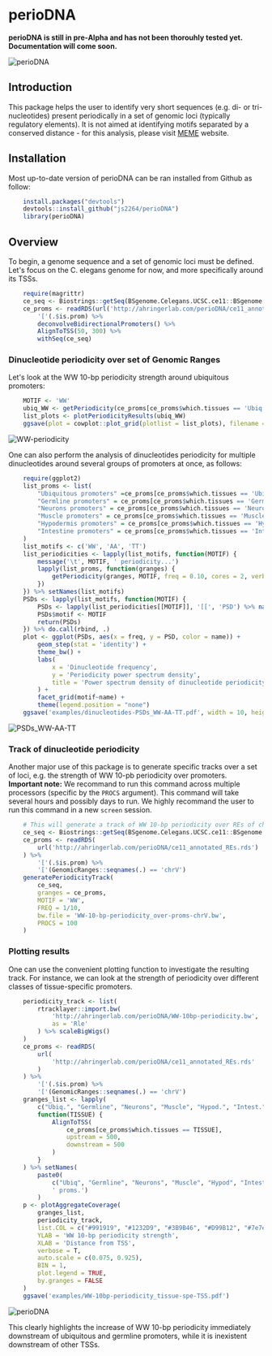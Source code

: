 # perioDNA

**perioDNA is still in pre-Alpha and has not been thorouhly tested yet.  
Documentation will come soon.**

![perioDNA](examples/png/WW-10bp-periodicity_tissue-spe-TSS.png)

## Introduction

This package helps the user to identify very short sequences (e.g. di- or 
tri-nucleotides) present periodically in a set of genomic loci (typically 
regulatory elements). It is not aimed at identifying motifs separated by a 
conserved distance - for this analysis, please visit [MEME](http://meme-suite.org)
website.

## Installation

Most up-to-date version of perioDNA can be ran installed from Github as follow:

```r
    install.packages("devtools")
    devtools::install_github("js2264/perioDNA")
    library(perioDNA)
```

## Overview

To begin, a genome sequence and a set of genomic loci must be defined. Let's 
focus on the C. elegans genome for now, and more specifically around its TSSs. 

```r
    require(magrittr)
    ce_seq <- Biostrings::getSeq(BSgenome.Celegans.UCSC.ce11::BSgenome.Celegans.UCSC.ce11)
    ce_proms <- readRDS(url('http://ahringerlab.com/perioDNA/ce11_annotated_REs.rds')) %>% 
        '['(.$is.prom) %>% 
        deconvolveBidirectionalPromoters() %>% 
        AlignToTSS(50, 300) %>%
        withSeq(ce_seq)
```

### Dinucleotide periodicity over set of Genomic Ranges

Let's look at the WW 10-bp periodicity strength around ubiquitous promoters:

```r
    MOTIF <- 'WW'
    ubiq_WW <- getPeriodicity(ce_proms[ce_proms$which.tissues == 'Ubiq.'], motif = MOTIF, freq = 0.10, cores = 2)
    list_plots <- plotPeriodicityResults(ubiq_WW)
    ggsave(plot = cowplot::plot_grid(plotlist = list_plots), filename = 'examples/ubiquitous-promoters_WW-periodicity.pdf', width = 9, height = 9)
``` 

![WW-periodicity](examples/png/ubiquitous-promoters_WW-periodicity.png)

One can also perform the analysis of dinucleotides periodicity for multiple 
dinucleotides around several groups of promoters at once, as follows: 

```r
    require(ggplot2)
    list_proms <- list(
        "Ubiquitous promoters" =ce_proms[ce_proms$which.tissues == 'Ubiq.'],
        "Germline promoters" = ce_proms[ce_proms$which.tissues == 'Germline'], 
        "Neurons promoters" = ce_proms[ce_proms$which.tissues == 'Neurons'], 
        "Muscle promoters" = ce_proms[ce_proms$which.tissues == 'Muscle'], 
        "Hypodermis promoters" = ce_proms[ce_proms$which.tissues == 'Hypod.'], 
        "Intestine promoters" = ce_proms[ce_proms$which.tissues == 'Intest.']
    )
    list_motifs <- c('WW', 'AA', 'TT')
    list_periodicities <- lapply(list_motifs, function(MOTIF) {
        message('\t', MOTIF, ' periodicity...')
        lapply(list_proms, function(granges) {
            getPeriodicity(granges, MOTIF, freq = 0.10, cores = 2, verbose = FALSE)
        })
    }) %>% setNames(list_motifs)
    PSDs <- lapply(list_motifs, function(MOTIF) {
        PSDs <- lapply(list_periodicities[[MOTIF]], '[[', 'PSD') %>% namedListToLongFormat()
        PSDs$motif <- MOTIF
        return(PSDs)
    }) %>% do.call(rbind, .)
    plot <- ggplot(PSDs, aes(x = freq, y = PSD, color = name)) + 
        geom_step(stat = 'identity') +
        theme_bw() + 
        labs(
            x = 'Dinucleotide frequency', 
            y = 'Periodicity power spectrum density', 
            title = 'Power spectrum density of dinucleotide periodicity for different classes of promoters'
        ) + 
        facet_grid(motif~name) + 
        theme(legend.position = "none")
    ggsave('examples/dinucleotides-PSDs_WW-AA-TT.pdf', width = 10, height= 5)
```

![PSDs_WW-AA-TT](examples/png/dinucleotides-PSDs_WW-AA-TT.png)

### Track of dinucleotide periodicity

Another major use of this package is to generate specific tracks 
over a set of loci, e.g. the strength of WW 10-pb periodicity over promoters.  
**Important note:** We recommand to run this command across multiple processors
(specific by the `PROCS` argument). This command will take several hours and
possibly days to run. We highly recommand the user to run this command in a
new `screen` session. 

```r
    # This will generate a track of WW 10-bp periodicity over REs of chrV in ce11.
    ce_seq <- Biostrings::getSeq(BSgenome.Celegans.UCSC.ce11::BSgenome.Celegans.UCSC.ce11)
    ce_proms <- readRDS(
        url('http://ahringerlab.com/perioDNA/ce11_annotated_REs.rds')
    ) %>% 
        '['(.$is.prom) %>% 
        '['(GenomicRanges::seqnames(.) == 'chrV')
    generatePeriodicityTrack(
        ce_seq,
        granges = ce_proms, 
        MOTIF = 'WW',
        FREQ = 1/10,
        bw.file = 'WW-10-bp-periodicity_over-proms-chrV.bw',
        PROCS = 100
    )
```

### Plotting results

One can use the convenient plotting function to investigate the resulting track. 
For instance, we can look at the strength of periodicity over different classes 
of tissue-specific promoters. 

```r
    periodicity_track <- list(
        rtracklayer::import.bw(
            'http://ahringerlab.com/perioDNA/WW-10bp-periodicity.bw',
            as = 'Rle'
        ) %>% scaleBigWigs()
    )
    ce_proms <- readRDS(
        url(
            'http://ahringerlab.com/perioDNA/ce11_annotated_REs.rds'
        )
    ) %>% 
        '['(.$is.prom) %>% 
        '['(GenomicRanges::seqnames(.) == 'chrV')
    granges_list <- lapply(
        c("Ubiq.", "Germline", "Neurons", "Muscle", "Hypod.", "Intest."),
        function(TISSUE) {
            AlignToTSS(
                ce_proms[ce_proms$which.tissues == TISSUE], 
                upstream = 500, 
                downstream = 500
            )
        }
    ) %>% setNames(
        paste0(
            c("Ubiq", "Germline", "Neurons", "Muscle", "Hypod", "Intest"),
            ' proms.')
        )
    p <- plotAggregateCoverage(
        granges_list, 
        periodicity_track, 
        list.COL = c("#991919", "#1232D9", "#3B9B46", "#D99B12", "#7e7e7e", "#D912D4"), 
        YLAB = 'WW 10-bp periodicity strength', 
        XLAB = 'Distance from TSS', 
        verbose = T,
        auto.scale = c(0.075, 0.925), 
        BIN = 1,
        plot.legend = TRUE,
        by.granges = FALSE
    )
    ggsave('examples/WW-10bp-periodicity_tissue-spe-TSS.pdf')
```

![perioDNA](examples/png/WW-10bp-periodicity_tissue-spe-TSS.png)

This clearly highlights the increase of WW 10-bp periodicity immediately 
downstream of ubiquitous and germline promoters, while it is 
inexistent downstream of other TSSs.